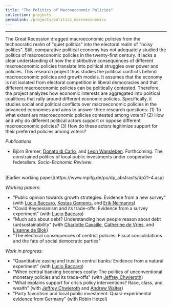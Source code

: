 ```yaml
---
title: "The Politics of Macroeconomic Policies"
collection: projects
permalink: /projects/politics_macroeconomics
---
```


------

The Great Recession dragged macroeconomic policies from the technocratic realm of "quiet politics" into the electoral realm of "noisy politics". Still, comparative political economy has not adequately studied the politics of macroeconomic policies in the twenty-first century. It lacks a clear understanding of how the distributive consequences of different macroeconomic policies translate into political struggles over power and policies. This research project thus studies the political conflicts behind macroeconomic policies and growth models. It assumes that the economy is not isolated from electoral competition in liberal democracies and that different macroeconomic policies can be politically contested. Therefore, the project analyzes how economic interests are aggregated into political coalitions that rally around different economic policies. Specifically, it studies social and political conflicts over macroeconomic policies in the advanced economies and aims to answer three research questions: (1) To what extent are macroeconomic policies contested among voters? (2) How and why do different political actors support or oppose different macroeconomic policies? (3) How do these actors legitimize support for their preferred policies among voters?

*Publications*
* Björn Bremer, [Donato di Carlo](https://www.mpifg.de/person/110112/753645), and [Leon Wansleben](https://www.mpifg.de/person/wansleben-leon/576460). Forthcoming. The constrained politics of local public investments under cooperative federalism. *Socio-Economic Revivew*.
<br/>
[Earlier working paper](https://www.mpifg.de/pu/dp_abstracts/dp21-4.asp)

*Working papers:*

* "Public opinion towards growth strategies: Evidence from  a new survey" (with [Lucio Baccaro](http://www.mpifg.de/people/lb/index_en.asp), [Kostas Gemenis](https://www.mpifg.de/forschung/wissdetails_en.asp?MitarbID=881), and [Erik Neimanns](https://www.mpifg.de/forschung/wissdetails_en.asp?MitarbID=885))
* "Covid Keynesianism and its trade-offs: Evidence from a survey experiment" (with [Lucio Baccaro](http://www.mpifg.de/people/lb/index_en.asp))
* "Much ado about debt? Understanding how people reason about debt (un)sustainability" (with [Charlotte Cavaille](https://charlottecavaille.wordpress.com/), [Catherine de Vries](https://www.catherinedevries.eu/), and [Lisanne de Blok](https://lisannedeblok.com/))
* "The electoral consequences of centrist policies: Fiscal consolidations and the fate of social democratic parties"

*Work in progress:*

* "Quantitative easing and trust in central banks: Evidence from a natural experiment" (with [Lucio Baccaro](http://www.mpifg.de/people/lb/index_en.asp))
* "When central banking becomes costly: The politics of unconventional monetary policies and its trade-offs" (with [Jeffrey Chwieroth](http://personal.lse.ac.uk/chwierot/))
* "What explains support for crisis policy interventions? Race, class, and wealth" (with [Jeffrey Chwieroth](http://personal.lse.ac.uk/chwierot/) and [Andrew Walter](https://findanexpert.unimelb.edu.au/profile/195100-andrew-walter))
* "Party favoritism and local public investment: Quasi-experimental evidence from Germany" (with Robin Hetzel)